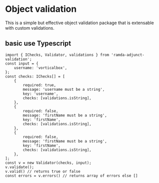 # Object validation

This is a simple but effective object validation package that is extensable with custom validations.

## basic use Typescript


```
import { IChecks, Validator, validations } from 'ramda-adjunct-validation';
const input = {
    username: 'vorticalbox',
};
const checks: IChecks[] = [
    {
        required: true,
        message: 'username must be a string',
        key: 'username',
        checks: [validations.isString],
    },
    {
        required: false,
        message: 'firstName must be a string',
        key: 'firstName',
        checks: [validations.isString],
    },
    {
        required: false,
        message: 'firstName must be a string',
        key: 'firstName',
        checks: [validations.isString],
    },
];
const v = new Validator(checks, input);
v.validate();
v.valid() // returns true or false
const errors = v.errors() // returns array of errors else []
```
